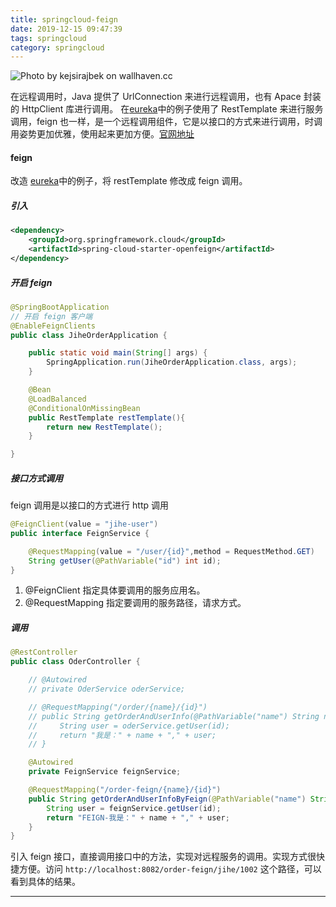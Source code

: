 ```yaml
---
title: springcloud-feign
date: 2019-12-15 09:47:39
tags: springcloud
category: springcloud
---
```


![Photo by kejsirajbek on wallhaven.cc](/springcloud-feign.png)


在远程调用时，Java 提供了 UrlConnection 来进行远程调用，也有 Apace 封装的 HttpClient 库进行调用。 在[eureka](https://fengzhu.top/2019/04/18/springcloud-eureka/)中的例子使用了 RestTemplate 来进行服务调用，feign 也一样，是一个远程调用组件，它是以接口的方式来进行调用，时调用姿势更加优雅，使用起来更加方便。[官网地址](https://spring.io/projects/spring-cloud-openfeign#overview)

<!--more-->

#### feign

改造 [eureka](https://fengzhu.top/2019/04/18/springcloud-eureka/)中的例子，将 restTemplate 修改成 feign 调用。

##### 引入

```xml
<dependency>
    <groupId>org.springframework.cloud</groupId>
    <artifactId>spring-cloud-starter-openfeign</artifactId>
</dependency>
```

##### 开启 feign

```java
@SpringBootApplication
// 开启 feign 客户端
@EnableFeignClients
public class JiheOrderApplication {

    public static void main(String[] args) {
        SpringApplication.run(JiheOrderApplication.class, args);
    }

    @Bean
    @LoadBalanced
    @ConditionalOnMissingBean
    public RestTemplate restTemplate(){
        return new RestTemplate();
    }

}
```

##### 接口方式调用

feign 调用是以接口的方式进行 http 调用
```java
@FeignClient(value = "jihe-user")
public interface FeignService {

    @RequestMapping(value = "/user/{id}",method = RequestMethod.GET)
    String getUser(@PathVariable("id") int id);
}
```
1. @FeignClient 指定具体要调用的服务应用名。
2. @RequestMapping 指定要调用的服务路径，请求方式。


##### 调用

```java
@RestController
public class OderController {

    // @Autowired
    // private OderService oderService;

    // @RequestMapping("/order/{name}/{id}")
    // public String getOrderAndUserInfo(@PathVariable("name") String name, @PathVariable("id") int id) {
    //     String user = oderService.getUser(id);
    //     return "我是：" + name + "," + user;
    // }

    @Autowired
    private FeignService feignService;

    @RequestMapping("/order-feign/{name}/{id}")
    public String getOrderAndUserInfoByFeign(@PathVariable("name") String name, @PathVariable("id") int id) {
        String user = feignService.getUser(id);
        return "FEIGN-我是：" + name + "," + user;
    }
}
```

引入 feign 接口，直接调用接口中的方法，实现对远程服务的调用。实现方式很快捷方便。访问 `http://localhost:8082/order-feign/jihe/1002` 这个路径，可以看到具体的结果。


***

<center></center>